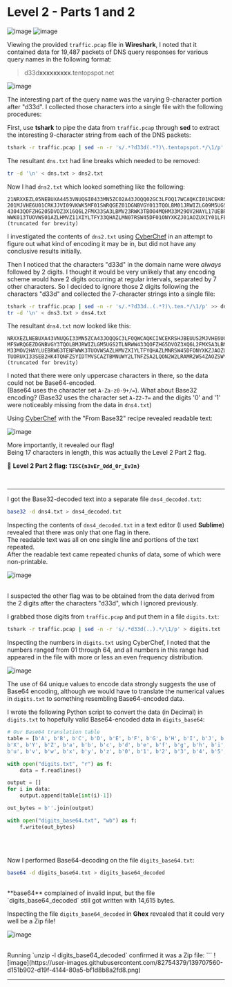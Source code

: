 # Level 2 - Parts 1 and 2

![image](https://user-images.githubusercontent.com/82754379/139622184-2c5a46b3-5704-4943-80a6-b1217fa1e746.png)
![image](https://user-images.githubusercontent.com/82754379/139627876-19431090-dff4-46c9-a286-fb7291b39771.png)

Viewing the provided `traffic.pcap` file in **Wireshark**, I noted that it contained data for 19,487 packets of DNS query responses for various query names in the following format:<br>
> d33d**xxxxxxxxx**.tentopspot.net

![image](https://user-images.githubusercontent.com/82754379/139656227-75c722ba-2e62-42ac-85b6-4dff1c31797e.png)

The interesting part of the query name was the varying 9-character portion after "d33d".
I collected those characters into a single file with the following procedures:

First, use **tshark** to pipe the data from `traffic.pcap` through **sed** to extract the interesting 9-character string from each of the DNS packets:
```bash
tshark -r traffic.pcap | sed -n -r 's/.*?d33d(.*?)\.tentopspot.*/\1/p' >> dns.txt
```

The resultant `dns.txt` had line breaks which needed to be removed:
```bash
tr -d '\n' < dns.txt > dns2.txt
```

Now I had `dns2.txt` which looked something like the following:
```
21NRXXEZL05NEBUXA4453VNUQGI0433MN5ZC02A43JOQQ02GC3LFOQ17WCAQKCI01NCEKRSH01JBEUUS
201MJVHE6U01CRKJJVI09VKWK5MF01SWRQGEZ01DGNBVGY013TQOLBM01JRWIZLG09M5UGS2T17LNRWW
43043QOFZHG205DVOZ3X16Q6L2FMX33SA3LBMV23RWK3TBO04MQHM33M29OV2HAYL17UEBRW6305TENF
WWK013TUOVWS01AZLHMVZ11XIYLTFY33QHAZLMN07RSW45DF01ONYXKZJ01AOZUXIY01LFEBYG6204TU
(truncated for brevity)
```

I investigated the contents of `dns2.txt` using [CyberChef](https://gchq.github.io/CyberChef/) in an attempt to figure out what kind of encoding it may be in, but did not have any conclusive results initially.

Then I noticed that the characters "d33d" in the domain name were _always_ followed by 2 digits. I thought it would be very unlikely that any encoding scheme would have 2 digits occurring at regular intervals, separated by 7 other characters. So I decided to ignore those 2 digits following the characters "d33d" and collected the 7-character strings into a single file:
```bash
tshark -r traffic.pcap | sed -n -r 's/.*?d33d..(.*?)\.ten.*/\1/p' >> dns3.txt
tr -d '\n' < dns3.txt > dns4.txt
```

The resultant `dns4.txt` now looked like this:
```
NRXXEZLNEBUXA43VNUQGI33MN5ZCA43JOQQGC3LFOQWCAQKCINCEKRSHJBEUUS2MJVHE6UCRKJJVIVKWK5
MFSWRQGEZDGNBVGY3TQOLBMJRWIZLGM5UGS2TLNRWW433QOFZHG5DVOZ3XQ6L2FMXSA3LBMVRWK3TBOMQH
M33MOV2HAYLUEBRW63TENFWWK3TUOVWSAZLHMVZXIYLTFYQHAZLMNRSW45DFONYXKZJAOZUXIYLFEBYG64
TUORUXI33SEB2HK4TQNFZSYIDTMVSCAZTBMNUWY2LTNFZSA2LQON2W2LRAMR2WS4ZAOZSWYIDJNZ2GK4TE
(truncated for brevity)
```

I noted that there were only uppercase characters in there, so the data could not be Base64-encoded.<br>
(Base64 uses the character set `A-Za-z0-9+/=`).
What about Base32 encoding? (Base32 uses the character set `A-Z2-7=` and the digits '0' and '1' were noticeably missing from the data in `dns4.txt`)

Using [CyberChef](https://gchq.github.io/CyberChef/#recipe=From_Base32('A-Z2-7%3D',true)&input=TlJYWEVaTE5FQlVYQTQzVk5VUUdJMDQzM01ONVpDMDJBNDNKT1FRMDJHQzNMRk9RMTdXQ0FRS0NJMDFOQ0VLUlNIMDFKQkVVVVMyMDFNSlZIRTZVMDFDUktKSlZJMDlWS1dLNU1GMDFTV1JRR0VaMDFER05CVkdZMDEzVFFPTEJNMDFKUldJWkxHMDlNNVVHUzJU) with the "From Base32" recipe revealed readable text:

![image](https://user-images.githubusercontent.com/82754379/139676359-ba09f563-0e50-4f47-9fbf-b224ae55c96c.png)


More importantly, it revealed our flag! <br>
Being 17 characters in length, this was actually the Level 2 Part 2 flag.


🚩 **Level 2 Part 2 flag: `TISC{n3vEr_0dd_0r_Ev3n}`**

<br>

---

I got the Base32-decoded text into a separate file `dns4_decoded.txt`:
```bash
base32 -d dns4.txt > dns4_decoded.txt
```

Inspecting the contents of `dns4_decoded.txt` in a text editor (I used **Sublime**) revealed that there was only that one flag in there.<br>
The readable text was all on one single line and portions of the text repeated.<br>
After the readable text came repeated chunks of data, some of which were non-printable. <br>

![image](https://user-images.githubusercontent.com/82754379/139680592-907a5cf3-94de-49e4-91ee-3afd79505c12.png)

<br>
I suspected the other flag was to be obtained from the data derived from the 2 digits after the characters "d33d", which I ignored previously.

I grabbed those digits from `traffic.pcap` and put them in a file `digits.txt`:
```bash
tshark -r traffic.pcap | sed -n -r 's/.*d33d(..).*/\1/p' > digits.txt
```

Inspecting the numbers in `digits.txt` using CyberChef, I noted that the numbers ranged from 01 through 64, and all numbers in this range had appeared in the file with more or less an even frequency distribution.

![image](https://user-images.githubusercontent.com/82754379/139703529-729463ff-aaf5-4cc5-b49e-cfa60c8cea21.png)
<br>

The use of 64 unique values to encode data strongly suggests the use of Base64 encoding, although we would have to translate the numerical values in `digits.txt` to something resembling Base64-encoded data.

I wrote the following Python script to convert the data (in Decimal) in `digits.txt` to hopefully valid Base64-encoded data in `digits_base64`:

```python
# Our Base64 translation table
table = [b'A', b'B', b'C', b'D', b'E', b'F', b'G', b'H', b'I', b'J', b'K', b'L', b'M', b'N', b'O', b'P', b'Q', b'R', b'S', b'T', b'U', b'V', b'W',
b'X', b'Y', b'Z', b'a', b'b', b'c', b'd', b'e', b'f', b'g', b'h', b'i', b'j', b'k', b'l', b'm', b'n', b'o', b'p', b'q', b'r', b's', b't',
b'u', b'v', b'w', b'x', b'y', b'z', b'0', b'1', b'2', b'3', b'4', b'5', b'6', b'7', b'8', b'9', b'+', b'/']

with open("digits.txt", "r") as f:
    data = f.readlines()

output = []
for i in data:
    output.append(table[int(i)-1])

out_bytes = b''.join(output)

with open("digits_base64.txt", "wb") as f:
    f.write(out_bytes)
    
```
<br>

Now I performed Base64-decoding on the file `digits_base64.txt`:
```bash
base64 -d digits_base64.txt > digits_base64_decoded
```

<br>
**base64** complained of invalid input, but the file `digits_base64_decoded` still got written with 14,615 bytes.

Inspecting the file `digits_base64_decoded` in **Ghex** revealed that it could very well be a Zip file!

![image](https://user-images.githubusercontent.com/82754379/139707255-e63f28a2-55f9-47d6-96c7-e3565453a6cc.png)

<br>
Running `unzip -l digits_base64_decoded` confirmed it was a Zip file:
```
![image](https://user-images.githubusercontent.com/82754379/139707560-d151b902-d19f-4144-80a5-bf1d8b8a2fd8.png)

---





